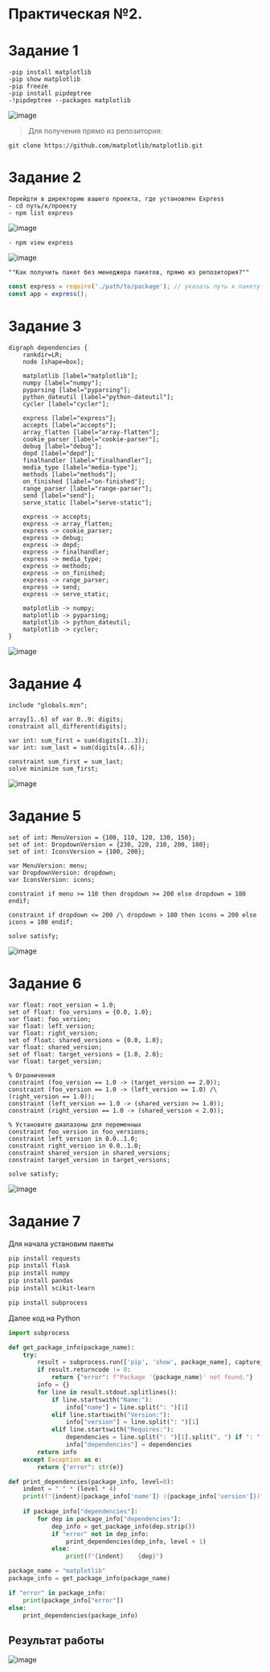 # Практическая №2.

# Задание 1
```
-pip install matplotlib
-pip show matplotlib
-pip freeze
-pip install pipdeptree
-!pipdeptree --packages matplotlib
```

![image](https://github.com/user-attachments/assets/dd1951e7-f22b-41c2-9f12-7631bf4946ea)


>Для получения прямо из репозитория:
```
git clone https://github.com/matplotlib/matplotlib.git
```


# Задание 2
```
Перейдти в директорию вашего проекта, где установлен Express
- cd путь/к/проекту
- npm list express
```
![image](https://github.com/user-attachments/assets/0bde7eb8-d73b-40f5-becb-cb102a982480)
```
- npm view express
```
![image](https://github.com/user-attachments/assets/c97fad06-ec86-4682-bb81-123355cafba6)

```
""Как получить пакет без менеджера пакетов, прямо из репозитория?""
```
``` js
const express = require('./path/to/package'); // указать путь к пакету который установлен самостоятельно
const app = express();
```

# Задание 3
``` Graphviz
digraph dependencies {
    rankdir=LR;
    node [shape=box];

    matplotlib [label="matplotlib"];
    numpy [label="numpy"];
    pyparsing [label="pyparsing"];
    python_dateutil [label="python-dateutil"];
    cycler [label="cycler"];
    
    express [label="express"];
    accepts [label="accepts"];
    array_flatten [label="array-flatten"];
    cookie_parser [label="cookie-parser"];
    debug [label="debug"];
    depd [label="depd"];
    finalhandler [label="finalhandler"];
    media_type [label="media-type"];
    methods [label="methods"];
    on_finished [label="on-finished"];
    range_parser [label="range-parser"];
    send [label="send"];
    serve_static [label="serve-static"];

    express -> accepts;
    express -> array_flatten;
    express -> cookie_parser;
    express -> debug;
    express -> depd;
    express -> finalhandler;
    express -> media_type;
    express -> methods;
    express -> on_finished;
    express -> range_parser;
    express -> send;
    express -> serve_static;

    matplotlib -> numpy;
    matplotlib -> pyparsing;
    matplotlib -> python_dateutil;
    matplotlib -> cycler;
}
```
![image](https://github.com/user-attachments/assets/a111d4bf-4398-416e-9009-d29c403bbae9)


# Задание 4
```  minizinc
include "globals.mzn";

array[1..6] of var 0..9: digits;
constraint all_different(digits);

var int: sum_first = sum(digits[1..3]);
var int: sum_last = sum(digits[4..6]);

constraint sum_first = sum_last;
solve minimize sum_first;
```
![image](https://github.com/user-attachments/assets/8ee98a9e-1105-4ff9-9536-b5391f7a711b)


# Задание 5
``` minizinc
set of int: MenuVersion = {100, 110, 120, 130, 150};
set of int: DropdownVersion = {230, 220, 210, 200, 180};
set of int: IconsVersion = {100, 200};

var MenuVersion: menu;
var DropdownVersion: dropdown;
var IconsVersion: icons;

constraint if menu >= 110 then dropdown >= 200 else dropdown = 180 endif;

constraint if dropdown <= 200 /\ dropdown > 180 then icons = 200 else icons = 100 endif;

solve satisfy;
```
![image](https://github.com/user-attachments/assets/74c11b8a-c6ce-4d87-a27c-79958a66bc3c)




# Задание 6
```
var float: root_version = 1.0; 
set of float: foo_versions = {0.0, 1.0}; 
var float: foo_version; 
var float: left_version; 
var float: right_version; 
set of float: shared_versions = {0.0, 1.0}; 
var float: shared_version; 
set of float: target_versions = {1.0, 2.0}; 
var float: target_version;

% Ограничения
constraint (foo_version == 1.0 -> (target_version == 2.0));
constraint (foo_version == 1.0 -> (left_version == 1.0) /\ (right_version == 1.0));
constraint (left_version == 1.0 -> (shared_version >= 1.0));
constraint (right_version == 1.0 -> (shared_version < 2.0));

% Установите диапазоны для переменных
constraint foo_version in foo_versions;
constraint left_version in 0.0..1.0;
constraint right_version in 0.0..1.0;
constraint shared_version in shared_versions;
constraint target_version in target_versions;

solve satisfy;
```
![image](https://github.com/user-attachments/assets/423f9588-1ed8-4950-bd4a-a9e27f9b5f89)

# Задание 7
Для начала установим пакеты
``` bash
pip install requests
pip install flask
pip install numpy
pip install pandas
pip install scikit-learn

pip install subprocess
```
Далее код на Python
``` python
import subprocess

def get_package_info(package_name):
    try:
        result = subprocess.run(['pip', 'show', package_name], capture_output=True, text=True)
        if result.returncode != 0:
            return {"error": f"Package '{package_name}' not found."}
        info = {}
        for line in result.stdout.splitlines():
            if line.startswith("Name:"):
                info["name"] = line.split(": ")[1]
            elif line.startswith("Version:"):
                info["version"] = line.split(": ")[1]
            elif line.startswith("Requires:"):
                dependencies = line.split(": ")[1].split(", ") if ": " in line else []
                info["dependencies"] = dependencies
        return info
    except Exception as e:
        return {"error": str(e)}

def print_dependencies(package_info, level=0):
    indent = " " * (level * 4) 
    print(f"{indent}{package_info['name']} ({package_info['version']})")
    
    if package_info["dependencies"]:
        for dep in package_info["dependencies"]:
            dep_info = get_package_info(dep.strip())
            if "error" not in dep_info:
                print_dependencies(dep_info, level + 1)
            else:
                print(f"{indent}    {dep}")

package_name = "matplotlib"
package_info = get_package_info(package_name)

if "error" in package_info:
    print(package_info["error"])
else:
    print_dependencies(package_info)
```
## Результат работы 
![image](https://github.com/user-attachments/assets/37467869-80b4-4500-94ca-d9753ceb08f8)




